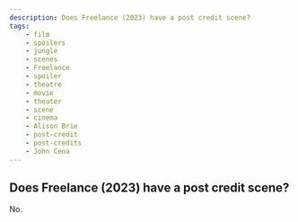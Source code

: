 ```yaml
---
description: Does Freelance (2023) have a post credit scene?
tags: 
    - film
    - spoilers
    - jungle
    - scenes
    - Freelance
    - spoiler
    - theatre
    - movie
    - theater
    - scene
    - cinema
    - Alison Brie
    - post-credit
    - post-credits
    - John Cena
---
```


## Does Freelance (2023) have a post credit scene?

No.
